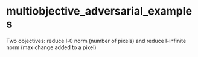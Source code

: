 # multiobjective_adversarial_examples
Two objectives: reduce l-0 norm (number of pixels) and reduce l-infinite norm (max change added to a pixel)
